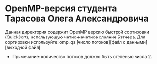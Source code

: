# OpenMP-версия студента Тарасова Олега Александровича
Данная директория содержит OpenMP версию быстрой сортировки (QuickSort), использующую четно-нечетное слияние Бэтчера.
Для сортировки используйте:
omp_qs [число потоков][файл с данными][выходной файл]

* Примечание: количество потоков должно быть степенью числа 2.